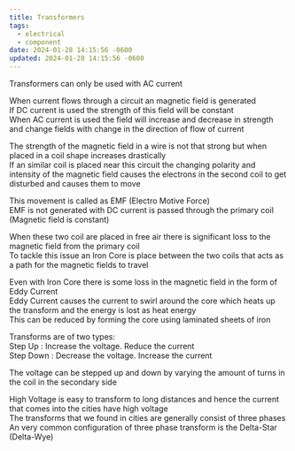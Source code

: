 ```yaml
---
title: Transformers
tags:
  - electrical
  - component
date: 2024-01-28 14:15:56 -0600
updated: 2024-01-28 14:15:56 -0600
---
```


Transformers can only be used with AC current

When current flows through a circuit an magnetic field is generated  
If DC current is used the strength of this field will be constant  
When AC current is used the field will increase and decrease in strength and change fields with change in the direction of flow of current

The strength of the magnetic field in a wire is not that strong but when placed in a coil shape increases drastically  
If an similar coil is placed near this circuit the changing polarity and intensity of the magnetic field causes the electrons in the second coil to get disturbed and causes them to move

This movement is called as EMF (Electro Motive Force)  
EMF is not generated with DC current is passed through the primary coil (Magnetic field is constant)

When these two coil are placed in free air there is significant loss to the magnetic field from the primary coil  
To tackle this issue an Iron Core is place between the two coils that acts as a path for the magnetic fields to travel

Even with Iron Core there is some loss in the magnetic field in the form of Eddy Current  
Eddy Current causes the current to swirl around the core which heats up the transform and the energy is lost as heat energy  
This can be reduced by forming the core using laminated sheets of iron 

Transforms are of two types:  
Step Up : Increase the voltage. Reduce the current  
Step Down : Decrease the voltage. Increase the current

The voltage can be stepped up and down by varying the amount of turns in the coil in the secondary side

High Voltage is easy to transform to long distances and hence the current that comes into the cities have high voltage  
The transforms that we found in cities are generally consist of three phases  
An very common configuration of three phase transform is the Delta-Star (Delta-Wye)
